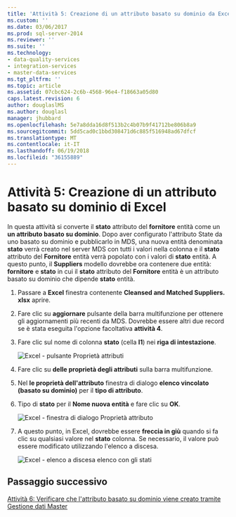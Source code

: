 ```yaml
---
title: 'Attività 5: Creazione di un attributo basato su dominio da Excel | Documenti Microsoft'
ms.custom: ''
ms.date: 03/06/2017
ms.prod: sql-server-2014
ms.reviewer: ''
ms.suite: ''
ms.technology:
- data-quality-services
- integration-services
- master-data-services
ms.tgt_pltfrm: ''
ms.topic: article
ms.assetid: 07cbc624-2c6b-4568-96e4-f18663a05d80
caps.latest.revision: 6
author: douglaslMS
ms.author: douglasl
manager: jhubbard
ms.openlocfilehash: 5e7a8dda16d8f513b2c4b07b9f41712be806b8a9
ms.sourcegitcommit: 5dd5cad0c1bbd308471d6c885f516948ad67dfcf
ms.translationtype: MT
ms.contentlocale: it-IT
ms.lasthandoff: 06/19/2018
ms.locfileid: "36155889"
---
```

# <a name="task-5-creating-a-domain-based-attribute-from-excel"></a>Attività 5: Creazione di un attributo basato su dominio di Excel
  In questa attività si converte il **stato** attributo del **fornitore** entità come un **un attributo basato su dominio**. Dopo aver configurato l'attributo State da uno basato su dominio e pubblicarlo in MDS, una nuova entità denominata **stato** verrà creato nel server MDS con tutti i valori nella colonna e il **stato** attributo del **Fornitore** entità verrà popolato con i valori di **stato** entità. A questo punto, il **Suppliers** modello dovrebbe ora contenere due entità: **fornitore** e **stato** in cui il **stato** attributo del  **Fornitore** entità è un attributo basato su dominio che dipende **stato** entità.  
  
1.  Passare a **Excel** finestra contenente **Cleansed and Matched Suppliers. xlsx** aprire.  
  
2.  Fare clic su **aggiornare** pulsante della barra multifunzione per ottenere gli aggiornamenti più recenti da MDS. Dovrebbe essere altri due record se è stata eseguita l'opzione facoltativa **attività 4**.  
  
3.  Fare clic sul nome di colonna **stato** (cella **I1**) nei **riga di intestazione**.  
  
     ![Excel - pulsante Proprietà attributi](../../2014/tutorials/media/et-creatingadomainbasedattributefromexcel-01.jpg "Excel - pulsante Proprietà attributi")  
  
4.  Fare clic su **delle proprietà degli attributi** sulla barra multifunzione.  
  
5.  Nel **le proprietà dell'attributo** finestra di dialogo **elenco vincolato (basato su dominio)** per il **tipo di attributo**.  
  
6.  Tipo di **stato** per il **Nome nuova entità** e fare clic su **OK**.  
  
     ![Excel - finestra di dialogo Proprietà attributo](../../2014/tutorials/media/et-creatingadomainbasedattributefromexcel-02.jpg "Excel - finestra di dialogo Proprietà attributo")  
  
7.  A questo punto, in Excel, dovrebbe essere **freccia in giù** quando si fa clic su qualsiasi valore nel **stato** colonna. Se necessario, il valore può essere modificato utilizzando l'elenco a discesa.  
  
     ![Excel - elenco a discesa elenco con gli stati](../../2014/tutorials/media/et-creatingadomainbasedattributefromexcel-03.jpg "Excel - elenco a discesa elenco con gli Stati")  
  
## <a name="next-step"></a>Passaggio successivo  
 [Attività 6: Verificare che l'attributo basato su dominio viene creato tramite Gestione dati Master](../../2014/tutorials/task-6-verify-domain-based-attribute-master-data-manager.md)  
  
  